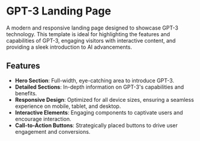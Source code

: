 # GPT-3 Landing Page

A modern and responsive landing page designed to showcase GPT-3 technology. This template is ideal for highlighting the features and capabilities of GPT-3, engaging visitors with interactive content, and providing a sleek introduction to AI advancements.

## Features

- **Hero Section**: Full-width, eye-catching area to introduce GPT-3.
- **Detailed Sections**: In-depth information on GPT-3's capabilities and benefits.
- **Responsive Design**: Optimized for all device sizes, ensuring a seamless experience on mobile, tablet, and desktop.
- **Interactive Elements**: Engaging components to captivate users and encourage interaction.
- **Call-to-Action Buttons**: Strategically placed buttons to drive user engagement and conversions.
